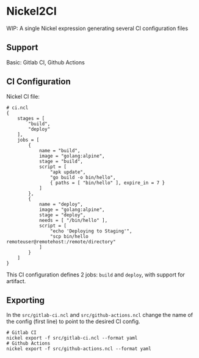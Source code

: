 # Nickel2CI

WIP: A single Nickel expression generating several CI configuration files

## Support

Basic: Gitlab CI, Github Actions


## CI Configuration

Nickel CI file:

```ncl
# ci.ncl
{
    stages = [
        "build",
        "deploy"
    ],
    jobs = [
        {
            name = "build",
            image = "golang:alpine",
            stage = "build",
            script = [
                "apk update",
                "go build -o bin/hello",
                { paths = [ "bin/hello" ], expire_in = 7 }
            ]
        },
        {
            name = "deploy",
            image = "golang:alpine",
            stage = "deploy",
            needs = [ "/bin/hello" ],
            script = [
                "echo 'Deploying to Staging'",
                "scp bin/hello remoteuser@remotehost:/remote/directory"
            ]
        }
    ]
}

```

This CI configuration defines 2 jobs: `build` and `deploy`, with support for artifact.

## Exporting

In the `src/gitlab-ci.ncl` and `src/github-actions.ncl` change the name of the config (first line) to point to the desired CI config.

```
# Gitlab CI
nickel export -f src/gitlab-ci.ncl --format yaml
# Github Actions
nickel export -f src/github-actions.ncl --format yaml
```
